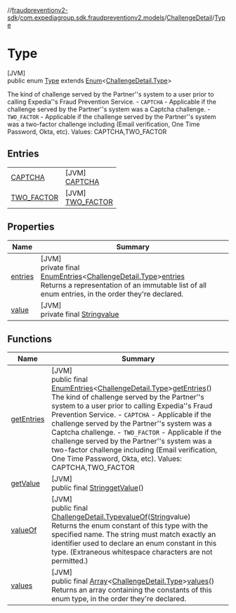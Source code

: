 //[fraudpreventionv2-sdk](../../../../index.md)/[com.expediagroup.sdk.fraudpreventionv2.models](../../index.md)/[ChallengeDetail](../index.md)/[Type](index.md)

# Type

[JVM]\
public enum [Type](index.md) extends [Enum](https://docs.oracle.com/javase/8/docs/api/java/lang/Enum.html)&lt;[ChallengeDetail.Type](index.md)&gt;

The kind of challenge served by the Partner''s system to a user prior to calling Expedia''s Fraud Prevention Service. - `CAPTCHA` - Applicable if the challenge served by the Partner''s system was a Captcha challenge. - `TWO_FACTOR` - Applicable if the challenge served by the Partner''s system was a two-factor challenge including (Email verification, One Time Password, Okta, etc). Values: CAPTCHA,TWO_FACTOR

## Entries

| | |
|---|---|
| [CAPTCHA](-c-a-p-t-c-h-a/index.md) | [JVM]<br>[CAPTCHA](-c-a-p-t-c-h-a/index.md) |
| [TWO_FACTOR](-t-w-o_-f-a-c-t-o-r/index.md) | [JVM]<br>[TWO_FACTOR](-t-w-o_-f-a-c-t-o-r/index.md) |

## Properties

| Name | Summary |
|---|---|
| [entries](index.md#-978623573%2FProperties%2F-173342751) | [JVM]<br>private final [EnumEntries](https://kotlinlang.org/api/latest/jvm/stdlib/kotlin.enums/-enum-entries/index.html)&lt;[ChallengeDetail.Type](index.md)&gt;[entries](index.md#-978623573%2FProperties%2F-173342751)<br>Returns a representation of an immutable list of all enum entries, in the order they're declared. |
| [value](index.md#2122542442%2FProperties%2F-173342751) | [JVM]<br>private final [String](https://docs.oracle.com/javase/8/docs/api/java/lang/String.html)[value](index.md#2122542442%2FProperties%2F-173342751) |

## Functions

| Name | Summary |
|---|---|
| [getEntries](get-entries.md) | [JVM]<br>public final [EnumEntries](https://kotlinlang.org/api/latest/jvm/stdlib/kotlin.enums/-enum-entries/index.html)&lt;[ChallengeDetail.Type](index.md)&gt;[getEntries](get-entries.md)()<br>The kind of challenge served by the Partner''s system to a user prior to calling Expedia''s Fraud Prevention Service. - `CAPTCHA` - Applicable if the challenge served by the Partner''s system was a Captcha challenge. - `TWO_FACTOR` - Applicable if the challenge served by the Partner''s system was a two-factor challenge including (Email verification, One Time Password, Okta, etc). Values: CAPTCHA,TWO_FACTOR |
| [getValue](get-value.md) | [JVM]<br>public final [String](https://docs.oracle.com/javase/8/docs/api/java/lang/String.html)[getValue](get-value.md)() |
| [valueOf](value-of.md) | [JVM]<br>public final [ChallengeDetail.Type](index.md)[valueOf](value-of.md)([String](https://docs.oracle.com/javase/8/docs/api/java/lang/String.html)value)<br>Returns the enum constant of this type with the specified name. The string must match exactly an identifier used to declare an enum constant in this type. (Extraneous whitespace characters are not permitted.) |
| [values](values.md) | [JVM]<br>public final [Array](https://kotlinlang.org/api/latest/jvm/stdlib/kotlin/-array/index.html)&lt;[ChallengeDetail.Type](index.md)&gt;[values](values.md)()<br>Returns an array containing the constants of this enum type, in the order they're declared. |
